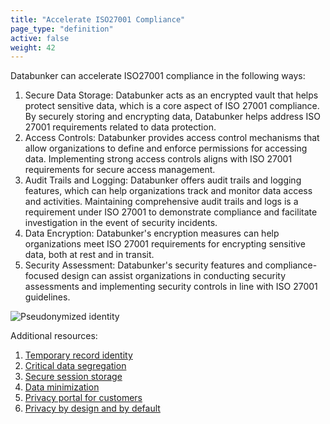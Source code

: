 ```yaml
---
title: "Accelerate ISO27001 Compliance"
page_type: "definition"
active: false
weight: 42
---
```

Databunker can accelerate ISO27001 compliance in the following ways:
1. Secure Data Storage: Databunker acts as an encrypted vault that helps protect sensitive data, which is a core aspect of ISO 27001 compliance. By securely storing and encrypting data, Databunker helps address ISO 27001 requirements related to data protection.
1. Access Controls: Databunker provides access control mechanisms that allow organizations to define and enforce permissions for accessing data. Implementing strong access controls aligns with ISO 27001 requirements for secure access management.
1. Audit Trails and Logging: Databunker offers audit trails and logging features, which can help organizations track and monitor data access and activities. Maintaining comprehensive audit trails and logs is a requirement under ISO 27001 to demonstrate compliance and facilitate investigation in the event of security incidents.
1. Data Encryption: Databunker's encryption measures can help organizations meet ISO 27001 requirements for encrypting sensitive data, both at rest and in transit.
1. Security Assessment: Databunker's security features and compliance-focused design can assist organizations in conducting security assessments and implementing security controls in line with ISO 27001 guidelines.

![Pseudonymized identity](/img/pseudonymized-identity.png)

Additional resources:
1. [Temporary record identity](/use-case/temporary-record-identity/)
1. [Critical data segregation](/use-case/critical-data-segregation/)
1. [Secure session storage](/use-case/secure-session-storage/)
1. [Data minimization](/use-case/data-minimization/)
1. [Privacy portal for customers](/use-case/privacy-portal-for-customers/)
1. [Privacy by design and by default](/use-case/privacy-by-design-default/)
